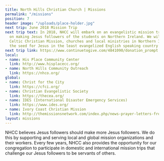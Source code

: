 ```yaml
---
title: North Hills Christian Church | Missions
permalink: "/missions"
position: 7
header image: "/uploads/place-holder.jpg"
next trip: June 2018 Mission Trip
next trip text: In 2018, NHCC will embark on an evangelistic mission trip focused
  on making Jesus followers of the students on Northern Ireland. We will partner with
  Celtic Christian Mission, churches and local ministries in Northern Ireland to replant
  the seed for Jesus in the least evangelized English speaking country in the world.
next trip link: https://www.continuetogive.com/4841090/donation_prompt
local:
- name: His Place Community Center
  link: http://www.hisplacecc.org/
- name: North Hills Community Outreach
  link: https://nhco.org/
global:
- name: Christ for the City
  link: https://cfci.org/
- name: Christian Evangelistic Society
  link: https://thecea.org/
- name: IDES (International Disaster Emergency Services)
  link: https://www.ides.org/
- name: Ivory Coast Christian Mission
  link: http://themissionsnetwork.com/index.php/news-prayer-letters-from-ministries-missionaries/95-africa/ivory-coast-christian-mission
layout: missions
---
```


NHCC believes Jesus followers should make more Jesus followers. We do this by supporting and serving local and global mission organizations and their workers. Every few years, NHCC also provides the opportunity for our congregation to participate in domestic and international mission trips that challenge our Jesus followers to be servants of others.
